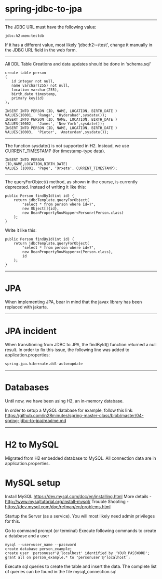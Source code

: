 ﻿# spring-jdbc-to-jpa

**********************************
The JDBC URL must have the following value:
~~~~~~~~~~~
jdbc:h2:mem:testdb
~~~~~~~~~~~
If it has a different value, most likely 'jdbc:h2:~/test', change it manually in the JDBC URL field in the web form.
***********************************
All DDL Table Creations and data updates should be done in 'schema.sql'
~~~~~~~~~~~~
create table person
(
   id integer not null,
   name varchar(255) not null,
   location varchar(255),
   birth_date timestamp,
   primary key(id)
);
 
INSERT INTO PERSON (ID, NAME, LOCATION, BIRTH_DATE ) 
VALUES(10001,  'Ranga', 'Hyderabad',sysdate());
INSERT INTO PERSON (ID, NAME, LOCATION, BIRTH_DATE ) 
VALUES(10002,  'James', 'New York',sysdate());
INSERT INTO PERSON (ID, NAME, LOCATION, BIRTH_DATE ) 
VALUES(10003,  'Pieter', 'Amsterdam',sysdate());
~~~~~~~~~~~~
**********************
The function sysdate() is not supported in H2. Instead, we use CURRENT_TIMESTAMP (for timestamp-type data).
~~~~~~~~~~~
INSERT INTO PERSON
(ID,NAME,LOCATION,BIRTH_DATE)
VALUES (10001, 'Pepe', 'Orxeta', CURRENT_TIMESTAMP);
~~~~~~~~~~~~
********************************
The queryForObject() method, as shown in the course, is currently deprecated. Instead of writing it like this:
~~~~~~~~~~~~
public Person findById(int id) {
    return jdbcTemplate.queryForObject(
        "select * from person where id=?", 
        new Object[]{id}, 
        new BeanPropertyRowMapper<Person>(Person.class)
    );
}
~~~~~~~~~~~~
Write it like this:
~~~~~~~~~~~~
public Person findById(int id) {
    return jdbcTemplate.queryForObject(
        "select * from person where id=?", 
        new BeanPropertyRowMapper<>(Person.class),
        id
    );
}
~~~~~~~~~~~~
********************
# JPA
When implementing JPA, bear in mind that the javax library has been replaced with jakarta.
*******************
# JPA incident
When transitioning from JDBC to JPA, the findById() function returned a null result. In order to fix this issue, the following line was added to application.properties:
~~~~~~~~~~~~~~
spring.jpa.hibernate.ddl-auto=update
~~~~~~~~~~~~~~
***************************
# Databases
Until now, we have been using H2, an in-memory database.

In order to setup a MySQL database for example, follow this link:
https://github.com/in28minutes/spring-master-class/blob/master/04-spring-jdbc-to-jpa/readme.md

*****************************
# H2 to MySQL

Migrated from H2 embedded database to MySQL. All connection data are in application.properties.

# MySQL setup
Install MySQL https://dev.mysql.com/doc/en/installing.html
More details - http://www.mysqltutorial.org/install-mysql/
Trouble Shooting - https://dev.mysql.com/doc/refman/en/problems.html

Startup the Server (as a service). You will most likely need admin privileges for this.

Go to command prompt (or terminal)
Execute following commands to create a database and a user
~~~~~~~~~~~~
mysql --user=user_name --password 
create database person_example;
create user 'personuser'@'localhost' identified by 'YOUR_PASSWORD';
grant all on person_example.* to 'personuser'@'localhost';
~~~~~~~~~~~~

Execute sql queries to create the table and insert the data. The complete list of queries can be found in the file mysql_connection.sql
